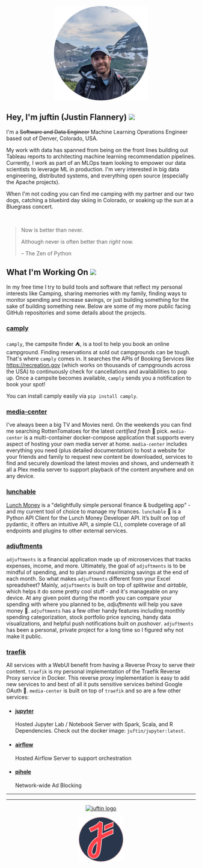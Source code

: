 <p align="center">
<img src="https://raw.githubusercontent.com/juftin/juftin/main/static/justin_flannery.png" 
  width="250" height="250"  alt="juftin logo">
</p>

## Hey, I'm juftin (Justin Flannery) <img src="https://media.giphy.com/media/hvRJCLFzcasrR4ia7z/giphy.gif" width="30px">

I'm a ~~Software and Data Engineer~~ Machine Learning Operations Engineer based out of Denver, Colorado, USA.

My work with data has spanned from being on the front lines building out Tableau reports to
architecting machine learning recommendation pipelines. Currently, I work as part of an MLOps team
looking to empower our data scientists to leverage ML in production. I'm very interested in big data
engineering, distributed systems, and everything open source
(especially the Apache projects).

When I'm not coding you can find me camping with my partner and our two dogs, catching a bluebird day
skiing in Colorado, or soaking up the sun at a Bluegrass concert.

<br>

> Now is better than never.
>
> Although never is often better than *right* now.
>
>   – The Zen of Python

## What I'm Working On <img src="https://media.giphy.com/media/WUlplcMpOCEmTGBtBW/giphy.gif"  width="30px">

In my free time I try to build tools and software that reflect my personal interests like Camping,
sharing memories with my family, finding ways to monitor spending and increase savings, or just
building something for the sake of building something new. Below are some of my more public facing
GitHub repositories and some details about the projects.

### [camply](https://github.com/juftin/camply)

`camply`, the campsite finder ⛺️, is a tool to help you book an online campground. Finding
reservations at sold out campgrounds can be tough. That's where `camply` comes in. It searches the
APIs of Booking Services like https://recreation.gov (which works on thousands of campgrounds across
the USA) to continuously check for cancellations and availabilities to pop up. Once a campsite
becomes available, `camply` sends you a notification to book your spot!

You can install camply easily via `pip install camply`.

### [media-center](https://github.com/juftin/media-center)

I've always been a big TV and Movies nerd. On the weekends you can find me searching RottenTomatoes
for the latest _certified fresh_ 🍅 pick. `media-center` is a multi-container docker-compose
application that supports every aspect of hosting your own media server at home. `media-center`
includes everything you need (plus detailed documentation) to host a website for your friends and
family to request new content be downloaded, services to find and securely download the latest
movies and shows, and underneath it all a Plex media server to support playback of the content
anywhere and on any device.

### [lunchable](https://github.com/juftin/lunchable)

[Lunch Money](https://lunchmoney.app/) is a "delightfully simple personal finance & budgeting app" -
and my current tool of choice to manage my finances. `lunchable` 🍱 is a Python API Client for the
Lunch Money Developer API. It’s built on top of pydantic, it offers an intuitive API, a simple CLI,
complete coverage of all endpoints and plugins to other external services.

### [adjuftments](https://github.com/juftin/adjuftments)

`adjuftments` is a financial application made up of microservices that tracks expenses, income, and
more. Ultimately, the goal of `adjuftments` is to be mindful of spending, and to plan around
maximizing savings at the end of each month. So what makes `adjuftments` different from your Excel
spreadsheet? Mainly, `adjuftments` is built on top of _splitwise_ and _airtable_, which helps it do
some pretty cool stuff - and it's manageable on any device. At any given point during the month you
can compare your spending with where you planned to be, _adjuftments_ will help you save money
💸. `adjuftments` has a few other handy features including monthly spending categorization, stock
portfolio price syncing, handy data visualizations, and helpful push notifications built on
_pushover_. `adjuftments` has been a personal, private project for a long time so I figured why not
make it public.

### [traefik](https://github.com/juftin/traefik)

All services with a WebUI benefit from having a Reverse Proxy to serve their content.
`traefik` is my personal implementation of the Traefik Reverse Proxy service in Docker. This reverse
proxy implementation is easy to add new services to and best of all it puts sensitive services
behind Google OAuth 🔐. `media-center` is built on top of `traefik` and so are a few other services:

- #### [jupyter](https://github.com/juftin/jupyter)

  Hosted Jupyter Lab / Notebook Server with Spark, Scala, and R Dependencies. Check out the docker
  image: `juftin/jupyter:latest`.

- #### [airflow](https://github.com/juftin/airflow)

  Hosted Airflow Server to support orchestration

- #### [pihole](https://github.com/juftin/pihole)

  Network-wide Ad Blocking

___________
___________

[<p align="center"> <img src="https://img.shields.io/badge/-LinkedIn-blue?style=flat-square&logo=Linkedin&logoColor=white" width="100"  alt="juftin logo"> </p>](https://www.linkedin.com/in/justinflannery/)

[<p align="center" ><img src="https://raw.githubusercontent.com/juftin/juftin/main/static/juftin.png" width="120" height="120"  alt="juftin logo"> </p>](https://github.com/juftin)
